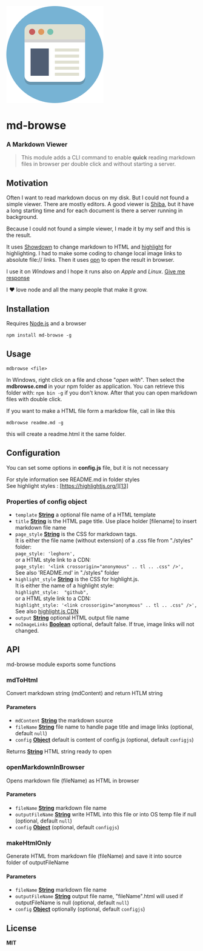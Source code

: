 ![browser image](styles/img/browser.png)

# md-browse
### A Markdown Viewer

>   
> This module adds a CLI command to enable **quick** reading markdown files in browser per double click and without starting a server.
>  

## Motivation

Often I want to read markdown docus on my disk. But I could not found a simple viewer. There are mostly editors. 
A good viewer is [Shiba](https://electronjs.org/apps/shiba), but it have a long starting time and for each 
document is there a server running in background.

Because I could not found a simple viewer, I made it by my self and this is the result.

It uses [Showdown](https://github.com/showdownjs/showdown) to change markdown to HTML and [highlight](https://highlightjs.org/) for highlighting.
I had to make some coding to change local image links to absolute file:// links. 
Then it uses [opn](https://github.com/sindresorhus/opn) to open the result in browser.

I use it on _Windows_ and I hope it runs also on _Apple_ and _Linux_. [Give me response](https://github.com/WilliCommer/md-browse)

I :heart: love node and all the many people that make it grow.


## Installation

Requires [Node.js](https://nodejs.org) and a browser

    npm install md-browse -g
	
## Usage

    mdbrowse <file>
	
In Windows, right click on a file and chose "_open with_". 
Then select the __mdbrowse.cmd__ in your npm folder as application.
You can retrieve this folder with: ```npm bin -g``` if you don't know.
After that you can open markdown files with double click.

If you want to make a HTML file form a markdow file, call in like this

    mdbrowse readme.md -g

this will create a readme.html it the same folder.


## Configuration

You can set some options in __config.js__ file, but it is not necessary

For style information see README.md in folder styles <br/>
See highlight styles : [https://highlightjs.org/][13] <br/>

### Properties of config object

-   `template` **[String][11]** a optional file name of a HTML template
-   `title` **[String][11]** is the HTML page title. Use place holder [filename] to insert markdown file name
-   `page_style` **[String][11]** is the CSS for markdown tags.    
    It is either the file name (without extension) of a .css file from "./styles" folder:    
    ```page_style: 'leghorn',```    
    or a HTML style link to a CDN:    
    ```page_style: '<link crossorigin="anonymous" .. tl .. .css" />',```    
    See also 'README.md' in "./styles" folder
-   `highlight_style` **[String][11]** is the CSS for highlight.js.    
    It is either the name of a highlight style:    
    ```highlight_style:  "github",```    
    or a HTML style link to a CDN:   
    ```highlight_style: '<link crossorigin="anonymous" .. tl .. .css" />',```    
    See also [highlight.js CDN][14]
-   `output` **[String][11]** optional HTML output file name
-   `noImageLinks` **[Boolean][15]** optional, default false. If true, image links will not changed.


## API

md-browse module exports some functions


### mdToHtml

Convert markdown string (mdContent) and return HTLM string

#### Parameters

-   `mdContent` **[String][11]** the markdown source
-   `fileName` **[String][11]** file name to handle page title and image links (optional, default `null`)
-   `config` **[Object][12]** default is content of config.js (optional, default `configjs`)

Returns **[String][11]** HTML string ready to open

### openMarkdownInBrowser

Opens markdown file (fileName) as HTML in browser

#### Parameters

-   `fileName` **[String][11]** markdown file name
-   `outputFileName` **[String][11]** write HTML into this file or into OS temp file if null (optional, default `null`)
-   `config` **[Object][12]**  (optional, default `configjs`)

### makeHtmlOnly

Generate HTML from markdown file (fileName) and save it into source folder of outputFileName

#### Parameters

-   `fileName` **[String][11]** markdown file name
-   `outputFileName` **[String][11]** output file name, "fileName".html will used if outputFileName is null (optional, default `null`)
-   `config` **[Object][12]** optionally (optional, default `configjs`)


## License

**MIT**


[11]: https://developer.mozilla.org/docs/Web/JavaScript/Reference/Global_Objects/String

[12]: https://developer.mozilla.org/docs/Web/JavaScript/Reference/Global_Objects/Object

[13]: https://highlightjs.org/

[14]: https://cdnjs.com/libraries/highlight.js/

[15]: https://developer.mozilla.org/docs/Web/JavaScript/Reference/Global_Objects/Boolean

